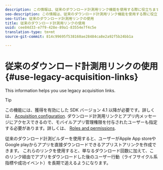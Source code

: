 ```yaml
---
description: この情報は、従来のダウンロード計測用リンク機能を使用する際に役立ちます。
seo-description: この情報は、従来のダウンロード計測用リンク機能を使用する際に役立ちます。
seo-title: 従来のダウンロード計測用リンクの使用
title: 従来のダウンロード計測用リンクの使用
uuid: cee84d33-e7f9-428e-89a1-83554e7f4c5e
translation-type: tm+mt
source-git-commit: 814c99695f538160ae28484ca8e2a92f5b24bb1a

---
```



# 従来のダウンロード計測用リンクの使用{#use-legacy-acquisition-links}

This information helps you use legacy acquisition links.

>[!TIP]
>
>この機能には、獲得を有効にした SDK バージョン 4.1 以降が必要です。詳しくは、 [Acquisition configuration](/help/using/acquisition-main/t-enable-acquisition.md). ダウンロード計測用リンクとアプリ内メッセージにアクセスできるので、モバイルアプリ管理権限を付与されたユーザーも指定する必要があります。詳しくは、 [Roles and permissions](/help/using/gs/c-mob-roles-and-permissions.md).

従来のダウンロード計測ビルダーを使用すると、ユーザーがApple App storeやGoogle playからアプリを直接ダウンロードできるアプリストアリンクを作成できます。 これらのリンクを使用すると、単なるダウンロード回数に加えて、このリンク経由でアプリをダウンロードした後のユーザー行動（ライフサイクル系指標や成功イベント）を長期で追えるようになります。

